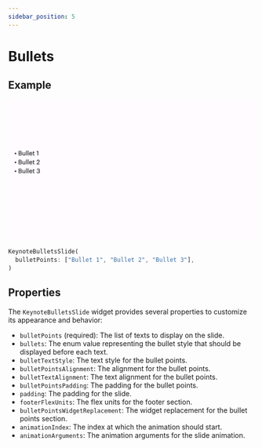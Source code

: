 ```yaml
---
sidebar_position: 5
---
```


# Bullets

## Example

![Blank slide](./img/bullets.png)

```dart
KeynoteBulletsSlide(
  bulletPoints: ["Bullet 1", "Bullet 2", "Bullet 3"],
)
```

## Properties

The `KeynoteBulletsSlide` widget provides several properties to customize its appearance and behavior:

- `bulletPoints` (required): The list of texts to display on the slide.
- `bullets`: The enum value representing the bullet style that should be displayed before each text.
- `bulletTextStyle`: The text style for the bullet points.
- `bulletPointsAlignment`: The alignment for the bullet points.
- `bulletTextAlignment`: The text alignment for the bullet points.
- `bulletPointsPadding`: The padding for the bullet points.
- `padding`: The padding for the slide.
- `footerFlexUnits`: The flex units for the footer section.
- `bulletPointsWidgetReplacement`: The widget replacement for the bullet points section.
- `animationIndex`: The index at which the animation should start.
- `animationArguments`: The animation arguments for the slide animation.
